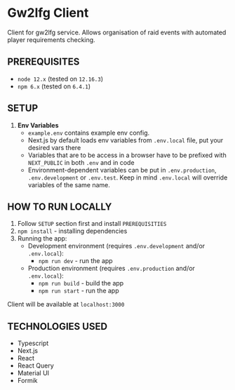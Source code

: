 # Gw2lfg Client

Client for gw2lfg service. Allows organisation of raid events with automated player requirements checking.

## PREREQUISITES

- `node 12.x` (tested on `12.16.3`)
- `npm 6.x` (tested on `6.4.1`)

## SETUP

1. **Env Variables**
   - `example.env` contains example env config.
   - Next.js by default loads env variables from `.env.local` file, put your desired vars there
   - Variables that are to be access in a browser have to be prefixed with `NEXT_PUBLIC` in both `.env` and in code
   - Environment-dependent variables can be put in `.env.production`, `.env.development` or `.env.test`. Keep in mind `.env.local` will override variables of the same name.

## HOW TO RUN LOCALLY

1. Follow `SETUP` section first and install `PREREQUISITIES`
2. `npm install` - installing dependencies
3. Running the app:
   - Development environment (requires `.env.development` and/or `.env.local`):
     - `npm run dev` - run the app
   - Production environment (requires `.env.production` and/or `.env.local`):
     - `npm run build` - build the app
     - `npm run start` - run the app

Client will be available at `localhost:3000`

## TECHNOLOGIES USED

- Typescript
- Next.js
- React
- React Query
- Material UI
- Formik
